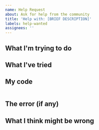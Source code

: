 ```yaml
---
name: Help Request
about: Ask for help from the community
title: 'Help with: [BRIEF DESCRIPTION]'
labels: help-wanted
assignees: ''
---
```


## What I'm trying to do


## What I've tried


## My code
```python

```

## The error (if any)

## What I think might be wrong